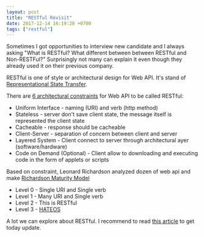 ```yaml
---
layout: post
title: "RESTful Revisit"
date: 2017-12-14 16:19:28 +0700
tags: ["restful"]
---
```


Sometimes I got opportunities to interview new candidate and I always asking "What is RESTful? What different between between RESTful and Non-RESTFul?" Surprisingly not many can explain it even though they already used it on their previous company.

RESTful is one of style or architectural design for Web API. It's stand of [Representational State Transfer]().

There are [6 architectural constraints](http://www.restapitutorial.com/lessons/whatisrest.html) for Web API to be called RESTful:
- Uniform Interface - naming (URI) and verb (http method)
- Stateless - server don't save client state, the message itself is represented the client state
- Cacheable - response should be cacheable
- Client-Server - separation of concern between client and server
- Layered System - Client connect to server through architectural ayer (software/hardware)
- Code on Demand (Optional) - Client allow to downloading and executing code in the form of applets or scripts

Based on constraint, Leonard Richardson analyzed dozen of web api and make [Richardson Maturity Model](https://restfulapi.net/richardson-maturity-model/)
- Level 0 - Single URI and Single verb
- Level 1 - Many URI and Single verb
- Level 2 - This is RESTful
- Level 3 - [HATEOS](https://en.wikipedia.org/wiki/HATEOAS)

A lot we can explore about RESTful. I recommend to read [this article](https://www.linkedin.com/pulse/restful-api-design-revisit-fei-yao/) to get today update.
